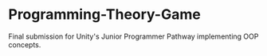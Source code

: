 # Programming-Theory-Game
Final submission for Unity's Junior Programmer Pathway implementing OOP concepts.
